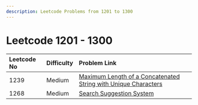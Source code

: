 ```yaml
---
description: Leetcode Problems from 1201 to 1300
---
```


# Leetcode 1201 - 1300



| Leetcode No | Difficulty | Problem Link |
| :--- | :--- | :--- |
| 1239 | Medium | [Maximum Length of a Concatenated String with Unique Characters](../leetcode-medium/leetcode-1239-maximum-length-of-a-concatenated-string-with-unique-characters.md) |
| 1268 | Medium | [Search Suggestion System](../leetcode-medium/leetcode-1268-search-suggestions-system.md) |

